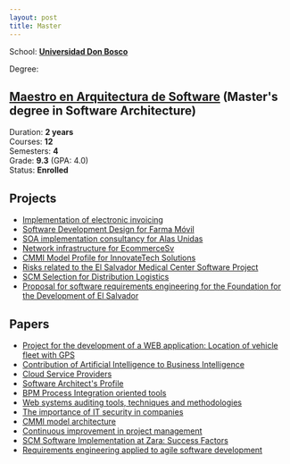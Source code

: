 ```yaml
---
layout: post
title: Master
---
```


School: **[Universidad Don Bosco][udb-link]**

Degree:

## [Maestro en Arquitectura de Software][msc-link] (Master's degree in Software Architecture)

Duration: **2 years**  
Courses: **12**  
Semesters: **4**    
Grade: **9.3** (GPA: 4.0)  
Status: **Enrolled**

## Projects <a name="projects"></a>
- [Implementation of electronic invoicing][project-EIP908]
- [Software Development Design for Farma Móvil][project-IDS908]
- [SOA implementation consultancy for Alas Unidas][project-DRS908]
- [Network infrastructure for EcommerceSv][project-SDS908]  
- [CMMI Model Profile for InnovateTech Solutions][project-CDS908]
- [Risks related to the El Salvador Medical Center Software Project][project-DNR908]
- [SCM Selection for Distribution Logistics][project-SIS908]  
- [Proposal for software requirements engineering for the Foundation for the Development of El Salvador][project-INR908]

## Papers
 - [Project for the development of a WEB application: Location of vehicle fleet with GPS][paper-EIP908]
 - [Contribution of Artificial Intelligence to Business Intelligence][paper-IDN908]
 - [Cloud Service Providers][paper-IDS908-00]  
 - [Software Architect's Profile][paper-IDS908-01]
 - [BPM Process Integration oriented tools][paper-DRS908]
 - [Web systems auditing tools, techniques and methodologies][paper-AAS908]
 - [The importance of IT security in companies][paper-SDS908]
 - [CMMI model architecture][paper-CDS908]
 - [Continuous improvement in project management][paper-DNR908]
 - [SCM Software Implementation at Zara: Success Factors][paper-SIS908]
 - [Requirements engineering applied to agile software development][paper-INR908]

<!-- EIP908 -->
[project-EIP908]: https://drive.google.com/file/d/10os4UVlbbvGJM784W_chyvesfX5gVMsr/view?usp=drive_link
[paper-EIP908]: https://drive.google.com/file/d/10kRW4pgeU9fZblvg4ObUZGNmrPlH-JLi/view?usp=drive_link

<!-- IDN908 -->
[paper-IDN908]: https://drive.google.com/file/d/1Eou374AGhGyv-1uvjc4tsPHVpzJh8gAn/view?usp=sharing

<!-- IDS908 -->
[project-IDS908]: https://drive.google.com/file/d/11-smZTOFoCG8UpERn_BX063Sd54QXm1O/view?usp=sharing
[paper-IDS908-00]: https://drive.google.com/file/d/10dgeUCQnxLCxhpBnNJW9W_6GxjzJGRko/view?usp=sharing
[paper-IDS908-01]: https://drive.google.com/file/d/10fDUo2fmOvqReyWLa-cylgKFWvynQ8a1/view?usp=sharing

<!-- DRS908 -->
[project-DRS908]: https://drive.google.com/file/d/110zD_zhaecMv5awbhCQZS_CL_p8ZbzNO/view?usp=sharing
[paper-DRS908]: https://drive.google.com/file/d/10igJaWgpYgOLC33JPxQDeVPPPBYBvuDD/view?usp=sharing

<!-- AAS908 -->
[paper-AAS908]: https://drive.google.com/file/d/11GGcDyMLBRIk3ctkSxsoAJarfYRaQUSD/view?usp=sharing

<!-- SDS908 -->
[project-SDS908]: https://drive.google.com/file/d/11KlxcCni0aIZu0ZaDY6XprF-eiIEY9v8/view?usp=sharing
[paper-SDS908]: https://drive.google.com/file/d/11OSboERlpoPib188IV0Bd-Nmw6JE6JIQ/view?usp=sharing

<!-- CDS908 -->
[project-CDS908]: https://drive.google.com/file/d/11ObX7yC1whsOrBawxgHKxSjtZDsOIJ9h/view?usp=sharing
[paper-CDS908]: https://drive.google.com/file/d/11PyoWapsSj-wurwyo_ghKYFHsDZjKR3h/view?usp=sharing

<!-- DNR908 -->
[project-DNR908]: https://drive.google.com/file/d/11SgxaDd3DS4Sk9nKqFlwbJCzF7oRg9F-/view?usp=sharing
[paper-DNR908]: https://drive.google.com/file/d/11b5Lakeqnfiq4VUNg0R4sRWJGHFo9ufq/view?usp=sharing

<!-- SIS908 -->
[project-SIS908]: https://drive.google.com/file/d/11g4MU5Xl1Q_7HuIRpU0W2VRRUyjT_NhM/view?usp=sharing
[paper-SIS908]: https://drive.google.com/file/d/11hsRjKZ-H5rJ9kk3RcKO9eL1A8njTvg0/view?usp=sharing

<!-- INR908 -->
[project-INR908]: https://drive.google.com/file/d/11jUsuXcGUTWht9iMNLcDFsvSQCmaBfWp/view?usp=sharing
[paper-INR908]: https://drive.google.com/file/d/11sZP9-zFzL_e0MssUc_XLKkgH_jJdamb/view?usp=sharing

[udb-link]: https://www.udb.edu.sv/udb/
[msc-link]: https://www.udbvirtual.edu.sv/maestria_arquitectura_software